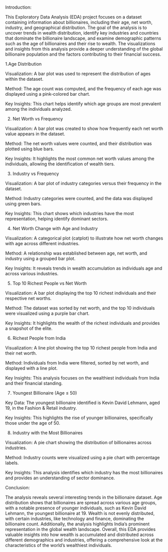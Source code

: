 Introduction:

This Exploratory Data Analysis (EDA) project focuses on a dataset containing information about billionaires, including their age, net worth, industry, and geographical distribution. The goal of the analysis is to uncover trends in wealth distribution, identify key industries and countries that dominate the billionaire landscape, and examine demographic patterns such as the age of billionaires and their rise to wealth. The visualizations and insights from this analysis provide a deeper understanding of the global billionaire population and the factors contributing to their financial success.

1.Age Distribution

Visualization: A bar plot was used to represent the distribution of ages within the dataset.

Method: The age count was computed, and the frequency of each age was displayed using a pink-colored bar chart.

Key Insights: This chart helps identify which age groups are most prevalent among the individuals analyzed.

2. Net Worth vs Frequency

Visualization: A bar plot was created to show how frequently each net worth value appears in the dataset.

Method: The net worth values were counted, and their distribution was plotted using blue bars.

Key Insights: It highlights the most common net worth values among the individuals, allowing the identification of wealth tiers.

3. Industry vs Frequency

Visualization: A bar plot of industry categories versus their frequency in the dataset.

Method: Industry categories were counted, and the data was displayed using green bars.

Key Insights: This chart shows which industries have the most representation, helping identify dominant sectors.

4. Net Worth Change with Age and Industry

Visualization: A categorical plot (catplot) to illustrate how net worth changes with age across different industries.

Method: A relationship was established between age, net worth, and industry using a grouped bar plot.

Key Insights: It reveals trends in wealth accumulation as individuals age and across various industries.

 5. Top 10 Richest People vs Net Worth

 Visualization: A bar plot displaying the top 10 richest individuals and their respective net worths.

Method: The dataset was sorted by net worth, and the top 10 individuals were visualized using a purple bar chart.

Key Insights: It highlights the wealth of the richest individuals and provides a snapshot of the elite.

6. Richest People from India

Visualization: A line plot showing the top 10 richest people from India and their net worth.

Method: Individuals from India were filtered, sorted by net worth, and displayed with a line plot.

Key Insights: This analysis focuses on the wealthiest individuals from India and their financial standing.

 7. Youngest Billionaire (Age ≤ 50)

Key Data: The youngest billionaire identified is Kevin David Lehmann, aged 19, in the Fashion & Retail industry.

Key Insights: This highlights the rise of younger billionaires, specifically those under the age of 50.

8. Industry with the Most Billionaires

Visualization: A pie chart showing the distribution of billionaires across industries.

Method: Industry counts were visualized using a pie chart with percentage labels.

Key Insights: This analysis identifies which industry has the most billionaires and provides an understanding of sector dominance.

Conclusion:

The analysis reveals several interesting trends in the billionaire dataset. Age distribution shows that billionaires are spread across various age groups, with a notable presence of younger individuals, such as Kevin David Lehmann, the youngest billionaire at 19. Wealth is not evenly distributed, with certain industries, like technology and finance, dominating the billionaire count. Additionally, the analysis highlights India’s prominent representation in the global wealth landscape. Overall, this EDA provides valuable insights into how wealth is accumulated and distributed across different demographics and industries, offering a comprehensive look at the characteristics of the world’s wealthiest individuals.

